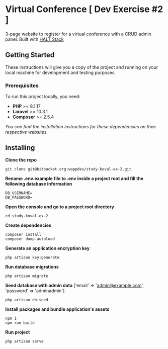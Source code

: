 # Virtual Conference [ Dev Exercise #2 ] 

3-page website to register for a virtual conference with a CRUD admin panel. Built with [HALT Stack](https://haltstack.dev/)

## Getting Started
These instructions will give you a copy of the project and running on your local machine for development and testing purposes. 

### Prerequisites
To run this project locally, you need:

- **PHP** >= 8.1.17
- **Laravel** >= 10.3.1
- **Composer** >= 2.5.4 

*You can find the installation instructions for these dependencies on their respective websites.*

## Installing
**Clone the repo**
```
git clone git@bitbucket.org:wappdev/study-koval-ex-2.git
```

**Rename .env.example file to .env inside a project root and fill the following database information** 
```
DB_USERNAME= 
DB_PASSWORD= 
```

**Open the console and go to a project root directory**
```
cd study-koval-ex-2
```

**Create dependencies**
```
composer install
composer dump-autoload
```

**Generate an application encryption key** 
```
php artisan key:generate
```

**Run database migrations** 
```
php artisan migrate
```

**Seed database with admin data** ['email' => 'admin@example.com', 'password' => 'adminadmin']
```
php artisan db:seed
```

**Install packages and bundle application's assets**
```
npm i
npm run build
```

**Run project**
```
php artisan serve
```
